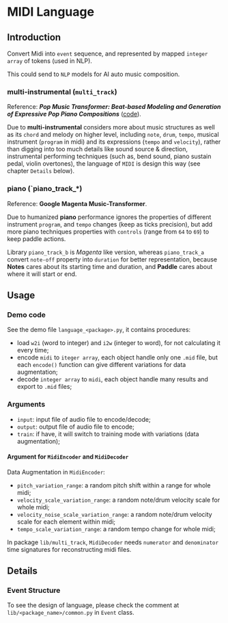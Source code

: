 # MIDI Language

## Introduction

Convert Midi into `event` sequence, and represented by mapped `integer array` of tokens (used in NLP).

This could send to `NLP` models for AI auto music composition. 

### multi-instrumental (`multi_track`)

Reference: ***Pop Music Transformer: Beat-based Modeling and Generation of Expressive Pop Piano Compositions*** ([code](https://github.com/YatingMusic/remi)).

Due to **multi-instrumental** considers more about music structures as well as its `chord` and melody on higher level, including `note`, `drum`, `tempo`, musical instrument (`program` in midi) and its expressions  (`tempo` and `velocity`), rather than digging into too much details like sound source & direction, instrumental performing techniques (such as, bend sound, piano sustain pedal, violin overtones), the language of `MIDI` is design this way (see chapter `Details` below).

### piano (`piano_track_*)

Reference: **Google Magenta Music-Transformer**.

Due to humanized **piano** performance ignores the properties of different instrument `program`, and `tempo` changes (keep as ticks precision), but add more piano techniques properties with `controls` (range from `64` to `69`) to keep paddle actions.

Library `piano_track_b` is *Magenta* like version, whereas `piano_track_a` convert `note-off` property into `duration` for better representation, because **Notes** cares about its starting time and duration, and **Paddle** cares about where it will start or end.

## Usage

### Demo code

See the demo file `language_<package>.py`, it contains procedures:

* load `w2i` (word to integer) and `i2w` (integer to word), for not calculating it every time;
* encode `midi` to `iteger array`, each object handle only one `.mid` file, but each `encode()` function can give different variations for data augmentation;
* decode `integer array` to `midi`, each object handle many results and export to `.mid` files;

### Arguments

*  `input`: input file of audio file to encode/decode;
* `output`: output file of audio file to encode;
* `train`: if have, it will switch to training mode with variations (data augmentation);

#### Argument for `MidiEncoder` and `MidiDecoder`

Data Augmentation in `MidiEncoder`:

* `pitch_variation_range`: a random pitch shift within a range for whole midi;
* `velocity_scale_variation_range`: a random note/drum velocity scale for whole midi;
* `velocity_noise_scale_variation_range`: a random note/drum velocity scale for each element within midi;
* `tempo_scale_variation_range`: a random tempo change for whole midi;

In package `lib/multi_track`, `MidiDecoder` needs `numerator` and `denominator` time signatures for reconstructing midi files.

## Details

### Event Structure

To see the design of language, please check the comment  at `lib/<package_name>/common.py` in `Event` class.

